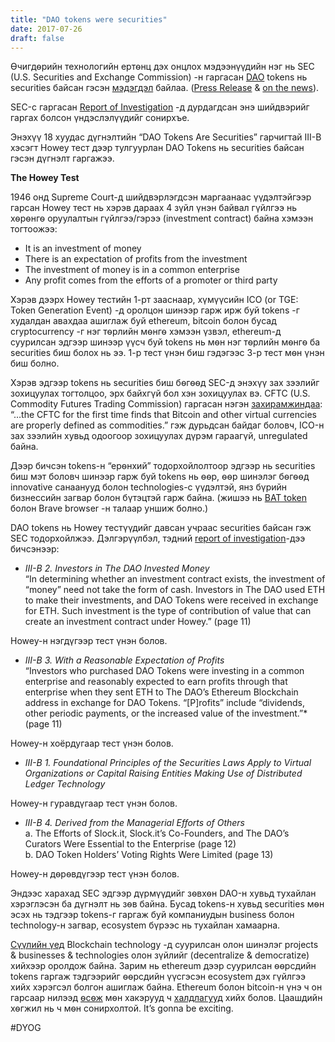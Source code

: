 ```yaml
---
title: "DAO tokens were securities"
date: 2017-07-26
draft: false
---
```


Ѳчигдѳрийн технолoгийн ертѳнц дэх онцлох мэдээнүүдийн нэг нь SEC (U.S. Securities and Exchange Commission) -н гаргасан [DAO](https://en.wikipedia.org/wiki/The_DAO_(organization)) tokens нь securities байсан гэсэн [мэдэгдэл](https://twitter.com/SEC_News/status/889946003725537287) байлаа. ([Press Release](https://www.sec.gov/news/press-release/2017-131) & [on the news](https://techcrunch.com/2017/07/25/sec-regulators-are-coming-after-icos/)).

SEC-с гаргасан [Report of Investigation](https://www.sec.gov/litigation/investreport/34-81207.pdf) -д дурдагдсан энэ шийдвэрийг гаргах болсон үндэслэлүүдийг сонирхъе.

Энэхүү 18 хуудас дүгнэлтийн “DAO Tokens Are Securities” гарчигтай III-B хэсэгт Howey тест дээр тулгуурлан DAO Tokens нь securities байсан гэсэн дүгнэлт гаргажээ.

**The Howey Test**

1946 онд Supreme Court-д шийдвэрлэгдсэн маргаанаас үүдэлтэйгээр гарсан Howey тест нь хэрэв дараах 4 зүйл үнэн байвал гүйлгээ нь хѳрѳнгѳ оруулалтын гүйлгээ/гэрээ (investment contract) байна хэмээн тогтоожээ:

* It is an investment of money
* There is an expectation of profits from the investment
* The investment of money is in a common enterprise
* Any profit comes from the efforts of a promoter or third party

Хэрэв дээрх Howey тестийн 1-рт зааснаар, хүмүүсийн ICO (or TGE: Token Generation Event) -д оролцон шинээр гарж ирж буй tokens -г худалдан авахдаа ашиглаж буй ethereum, bitcoin болон бусад cryptocurrency -г нэг тѳрлийн мѳнгѳ хэмээн үзвэл, ethereum-д суурилсан эдгээр шинээр үүсч буй tokens нь мѳн нэг тѳрлийн мѳнгѳ ба securities биш болох нь ээ. 1-р тест үнэн биш гэдэгээс 3-р тест мѳн үнэн биш болно.  

Хэрэв эдгээр tokens нь securities биш бѳгѳѳд SEC-д энэхүү зах зээлийг зохицуулах тогтолцоо, эрх байхгүй бол хэн зохицуулах вэ. CFTC (U.S. Commodity Futures Trading Commission) гаргасан нэгэн [захирамжиндаа](http://www.cftc.gov/PressRoom/PressReleases/pr7231-15): “…the CFTC for the first time finds that Bitcoin and other virtual currencies are properly defined as commodities.” гэж дурьдсан байдаг боловч, ICO-н зах зээлийн хувьд одоогоор зохицуулах дүрэм гараагүй, unregulated байна. 

Дээр бичсэн tokens-н “ерѳнхий” тодорхойлолтоор эдгээр нь securities биш мэт боловч шинээр гарж буй tokens нь ѳѳр, ѳѳр шинэлэг бѳгѳѳд innovative санаанууд болон technologies-с үүдэлтэй, янз бүрийн бизнессийн загвар болон бүтэцтэй гарж байна. (жишээ нь [BAT token](https://techcrunch.com/2017/06/01/brave-ico-35-million-30-seconds-brendan-eich/)  болон Brave browser -н талаар уншиж болно.)

DAO tokens нь Howey тестүүдийг давсан учраас securities байсан гэж SEC тодорхойлжээ. Дэлгэрүүлбэл, тэдний [report of investigation](https://www.sec.gov/litigation/investreport/34-81207.pdf)-дээ бичсэнээр:

* *III-B 2. Investors in The DAO Invested Money*  
“In determining whether an investment contract exists, the investment of “money” need not take the form of cash. Investors in The DAO used ETH to make their investments, and DAO Tokens were received in exchange for ETH. Such investment is the type of contribution of value that can create an investment contract under Howey.” (page 11)

Howey-н нэгдүгээр тест үнэн болов.

* *III-B 3. With a Reasonable Expectation of Profits*  
“Investors who purchased DAO Tokens were investing in a common enterprise and reasonably expected to earn profits through that enterprise when they sent ETH to The DAO’s Ethereum Blockchain address in exchange for DAO Tokens. “[P]rofits” include “dividends, other periodic payments, or the increased value of the investment.”* (page 11)

Howey-н хоёрдугаар тест үнэн болов.

* *III-B 1. Foundational Principles of the Securities Laws Apply to Virtual Organizations or Capital Raising Entities Making Use of Distributed Ledger Technology*

Howey-н гуравдүгаар тест үнэн болов.

* *III-B 4. Derived from the Managerial Efforts of Others*  
a. The Efforts of Slock.it, Slock.it’s Co-Founders, and The DAO’s Curators Were Essential to the Enterprise (page 12)  
b. DAO Token Holders’ Voting Rights Were Limited (page 13)

Howey-н дѳрѳвдүгээр тест үнэн болов.

Эндээс харахад SEC эдгээр дүрмүүдийг зѳвхѳн DAO-н хувьд тухайлан хэрэглэсэн ба дүгнэлт нь зѳв байна. Бусад tokens-н хувьд securities мѳн эсэх нь тэдгээр tokens-г гаргаж буй компаниудын business болон technology-н загвар, ecosystem бүрээс нь тухайлан хамаарна.

[Сүүлийн үед](https://www.bloomberg.com/news/articles/2017-07-25/bankers-ditch-fat-salaries-to-chase-digital-currency-riches) Blockchain technology -д суурилсан олон шинэлэг projects & businesses & technologies олон зүйлийг (decentralize & democratize) хийхээр оролдож байна. Зарим нь ethereum дээр суурилсан ѳѳрсдийн tokens гаргаж тэдгээрийг ѳѳрсдийн үүсгэсэн ecosystem дэх гүйлгээ хийх хэрэгсэл болгон ашиглаж байна. Ethereum болон bitcoin-н үнэ ч он гарсаар нилээд [ѳсѳж](https://www.cnbc.com/2017/06/12/ethereum-price-hits-record-high-after-bitcoin.html) мѳн хакэрууд ч [халдлагууд](http://www.businessinsider.com/report-hackers-stole-32-million-in-ethereum-after-a-parity-breach-2017-7) хийх болов. Цаашдийн хѳгжил нь ч мѳн сонирхолтой. It’s gonna be exciting.  

#DYOG

